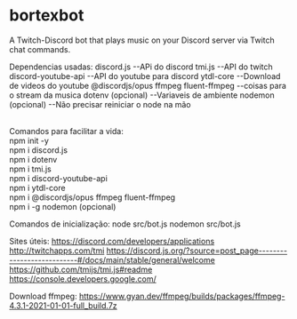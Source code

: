 # bortexbot
A Twitch-Discord bot that plays music on your Discord server via Twitch chat commands.

Dependencias usadas:
discord.js --APi do discord
tmi.js --API do twitch
discord-youtube-api --API do youtube para discord
ytdl-core --Download de videos do youtube
@discordjs/opus ffmpeg fluent-ffmpeg --coisas para o stream da musica
dotenv (opcional) --Variaveis de ambiente
nodemon (opcional) --Não precisar reiniciar o node na mão

<br>Comandos para facilitar a vida:
<br>npm init -y
<br>npm i discord.js
<br>npm i dotenv
<br>npm i tmi.js
<br>npm i discord-youtube-api
<br>npm i ytdl-core
<br>npm i @discordjs/opus ffmpeg fluent-ffmpeg
<br>npm i -g nodemon (opcional)

Comandos de inicialização:
node src/bot.js
nodemon src/bot.js

Sites úteis:
https://discord.com/developers/applications
http://twitchapps.com/tmi
https://discord.js.org/?source=post_page---------------------------#/docs/main/stable/general/welcome
https://github.com/tmijs/tmi.js#readme
https://console.developers.google.com/


Download ffmpeg:
https://www.gyan.dev/ffmpeg/builds/packages/ffmpeg-4.3.1-2021-01-01-full_build.7z
